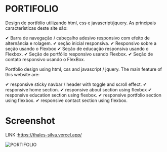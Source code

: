# PORTIFOLIO
 
 Design de portfólio utilizando html, css e javascript/jquery.
 As principais características deste site são: 

 
✔ Barra de navegação / cabeçalho adesivo responsivo com efeito de alternância e rolagem.
✔ seção inicial responsiva.
✔ Responsivo sobre a seção usando o Flexbox
✔ Seção de educação responsiva usando o Flexbox.
✔ Seção de portfólio responsivo usando Flexbox.
✔ Seção de contato responsivo usando o FlexBox.

 
 
 

 Portfolio design using html, css and javascript / jquery.
 The main feature of this website are:

 
✔ responsive sticky navbar / header with toggle and scroll effect.
✔ responsive home section.
✔ responsive about section using flexbox
✔ responsive education section using flexbox.
✔ responsive portfolio section using flexbox.
✔ responsive contact section using flexbox.

# Screenshot

 LINK :https://thales-silva.vercel.app/

![PORTIFOLIO](https://github.com/ThalesHenriq/newproject/assets/125931825/b249fc7d-2ef0-45ad-aa73-cc8c1a69a028)

